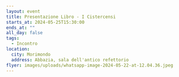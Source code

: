 ```yaml
---
layout: event
title: Presentazione Libro - I Cistercensi
starts_at: 2024-05-25T15:30:00
ends_at: ""
all_day: false
tags:
  - Incontro
location:
  city: Morimondo
  address: Abbazia, sala dell'antico refettorio
flyer: images/uploads/whatsapp-image-2024-05-22-at-12.04.36.jpeg
---
```

